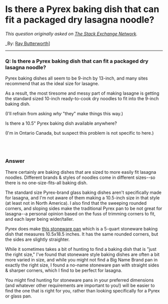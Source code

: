 ﻿# Is there a Pyrex baking dish that can fit a packaged dry lasagna noodle?

_This question originally asked on [The Stack Exchange Network](https://cooking.stackexchange.com/q/115314)._

_By: [Ray Butterworth](https://cooking.stackexchange.com/u/78873)]
<br><hr>
### Q: Is there a Pyrex baking dish that can fit a packaged dry lasagna noodle?
<p>Pyrex baking dishes all seem to be 9-inch by 13-inch, and many sites recommend that as the ideal size for lasagne.</p>
<p>As a result, the most tiresome and messy part of making lasagne is getting the standard sized 10-inch ready-to-cook dry noodles to fit into the 9-inch baking dish.</p>
<p>(I'll refrain from asking <em>why</em> &quot;they&quot; make things this way.)</p>
<p>Is there a 10.5&quot; Pyrex baking dish available anywhere?</p>
<p>(I'm in Ontario Canada, but suspect this problem is not specific to here.)</p>

<br><br>
### Answer 
<p>There certainly are baking dishes that are sized to more easily fit lasagna noodles. Different brands &amp; styles of noodles come in different sizes--so there is no one-size-fits-all baking dish.</p>
<p>The standard size Pyrex-brand glass baking dishes aren't specifically made for lasagna, and I'm not aware of them making a 10.5-inch size in that style (at least not in North America). I also find that the sweeping rounded corners, and sloping sides make the traditional Pyrex pan to be not great for lasagna--a personal opinion based on the fuss of trimming corners to fit, and each layer being wider/taller.</p>
<p>Pyrex does make <a href="https://www.pyrexhome.com/product/modern-ash-stoneware-5-quart-baker" rel="nofollow noreferrer">this stoneware pan</a> which is a 5-quart stoneware baking dish that measures 10.5x18.5 inches. It has the same rounded corners, but the sides are slightly straighter.</p>
<p>While it sometimes takes a bit of hunting to find a baking dish that is &quot;just the right size,&quot; I've found that stoneware style baking dishes are often a bit more varied in size, and while you might not find a Big Name Brand pan in exactly the right size, I found a no-name stoneware pan with straight sides &amp; sharper corners, which I find to be perfect for lasagna.</p>
<p>You might find hunting for stoneware pans in your preferred dimensions (and whatever other requirements are important to you!) will be easier to find the one that is right for you, rather than looking specifically for a Pyrex or glass pan.</p>

